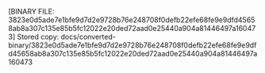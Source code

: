 [BINARY FILE: 3823e0d5ade7e1bfe9d7d2e9728b76e248708f0defb22efe68fe9e9dfd45658ab8a307c135e85b5fc12022e20ded72aad0e25440a904a81446497a160473]
Stored copy: docs/converted-binary/3823e0d5ade7e1bfe9d7d2e9728b76e248708f0defb22efe68fe9e9dfd45658ab8a307c135e85b5fc12022e20ded72aad0e25440a904a81446497a160473
